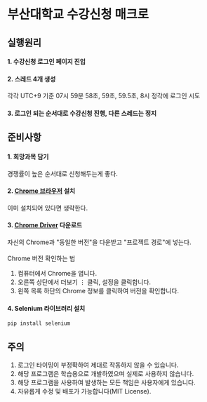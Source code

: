 # 부산대학교 수강신청 매크로  

## 실행원리
#### 1. 수강신청 로그인 페이지 진입
#### 2. 스레드 4개 생성
각각 UTC+9 기준 07시 59분 58초, 59초, 59.5초, 8시 정각에 로그인 시도
#### 3. 로그인 되는 순서대로 수강신청 진행, 다른 스레드는 정지  

## 준비사항
#### 1. 희망과목 담기
경쟁률이 높은 순서대로 신청해두는게 좋다.
#### 2. [Chrome 브라우저](https://www.google.com/intl/ko_kr/chrome/) 설치
이미 설치되어 있다면 생략한다.
#### 3. [Chrome Driver](https://chromedriver.chromium.org/downloads) 다운로드 
자신의 Chrome과 "동일한 버전"을 다운받고 "프로젝트 경로"에 넣는다.  
<br>
Chrome 버전 확인하는 법
   1. 컴퓨터에서 Chrome을 엽니다.
   2. 오른쪽 상단에서 더보기 ⋮ 클릭, 설정을 클릭합니다.
   3. 왼쪽 목록 하단의 Chrome 정보를 클릭하여 버전을 확인합니다.
#### 4. Selenium 라이브러리 설치
```
pip install selenium
```  

## 주의
1. 로그인 타이밍이 부정확하여 제대로 작동하지 않을 수 있습니다.
2. 해당 프로그램은 학습용으로 개발하였으며 실제로 사용하지 않습니다.
3. 해당 프로그램을 사용하여 발생하는 모든 책임은 사용자에게 있습니다.
4. 자유롭게 수정 및 배포가 가능합니다(MIT License).